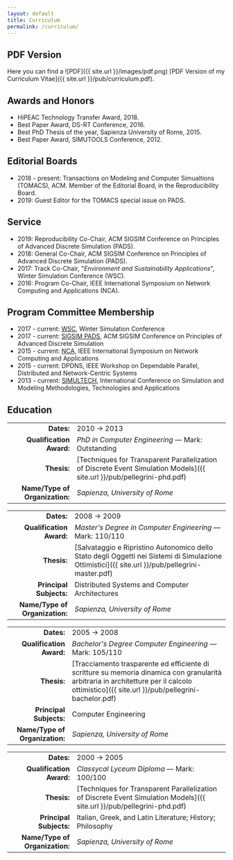 ```yaml
---
layout: default
title: Curriculum
permalink: /curriculum/
---
```



PDF Version
-----------

Here you can find a
![PDF]({{ site.url }}/images/pdf.png)
[PDF Version of my Curriculum Vitae]({{ site.url }}/pub/curriculum.pdf).


Awards and Honors
-----------------

* HiPEAC Technology Transfer Award, 2018.
* Best Paper Award, DS-RT Conference, 2016.
* Best PhD Thesis of the year, Sapienza University of Rome, 2015.
* Best Paper Award, SIMUTOOLS Conference, 2012.

## Editorial Boards

* 2018 - present: Transactions on Modeling and Computer Simualtions (TOMACS), ACM. Member of the Editorial Board, in the Reproducibility Board.
* 2019: Guest Editor for the TOMACS special issue on PADS.

Service
-------

* 2019: Reproducibility Co-Chair, ACM SIGSIM Conference on Principles of Advanced Discrete Simulation (PADS).
* 2018: General Co-Chair, ACM SIGSIM Conference on Principles of Advanced Discrete Simulation (PADS).
* 2017: Track Co-Chair, "<em>Environment and Sustainability Applications</em>", Winter Simulation Conference (WSC).
* 2016: Program Co-Chair, IEEE International Symposium on Network Computing and Applications (NCA).


Program Committee Membership
----------------------------

* 2017 - current: [WSC](http://informs-sim.org/), Winter Simulation Conference
* 2017 - current: [SIGSIM PADS](http://www.acm-sigsim-pads.org/), ACM SIGSIM Conference on Principles of Advanced Discrete Simulation
* 2015 - current: [NCA](http://www.ieee-nca.org/), IEEE International Symposium on Network Computing and Applications
* 2015 - current: DPDNS, IEEE Workshop on Dependable Parallel, Distributed and Network-Centric Systems
* 2013 - current: [SIMULTECH](http://www.simultech.org/), International Conference on Simulation and Modeling Methodologies, Technologies and Applications



Education
---------

|                                |             |
|-------------------------------:|-------------|
|                     **Dates:** | 2010 &rarr; 2013 |
|       **Qualification Award:** | *PhD in Computer Engineering* &mdash; Mark: Outstanding |
|                    **Thesis:** | [Techniques for Transparent Parallelization of Discrete Event Simulation Models]({{ site.url }}/pub/pellegrini-phd.pdf)|
| **Name/Type of Organization:** | *Sapienza, University of Rome* |

|                                |             |
|-------------------------------:|-------------|
|                     **Dates:** | 2008 &rarr; 2009 |
|       **Qualification Award:** | *Master's Degree in Computer Engineering* &mdash; Mark: 110/110 |
|                    **Thesis:** | [Salvataggio e Ripristino Autonomico dello Stato degli Oggetti nei Sistemi di Simulazione Ottimistici]({{ site.url }}/pub/pellegrini-master.pdf)|
|        **Principal Subjects:** | Distributed Systems and Computer Architectures |
| **Name/Type of Organization:** | *Sapienza, University of Rome* |

|                                |             |
|-------------------------------:|-------------|
|                     **Dates:** | 2005 &rarr; 2008 |
|       **Qualification Award:** | *Bachelor's Degree Computer Engineering* &mdash; Mark: 105/110 |
|                    **Thesis:** | [Tracciamento trasparente ed efficiente di scritture su memoria dinamica con granularità arbitraria in architetture per il calcolo ottimistico]({{ site.url }}/pub/pellegrini-bachelor.pdf)|
|        **Principal Subjects:** | Computer Engineering |
| **Name/Type of Organization:** | *Sapienza, University of Rome* |

|                                |             |
|-------------------------------:|-------------|
|                     **Dates:** | 2000 &rarr; 2005 |
|       **Qualification Award:** | *Classycal Lyceum Diploma* &mdash; Mark: 100/100 |
|                    **Thesis:** | [Techniques for Transparent Parallelization of Discrete Event Simulation Models]({{ site.url }}/pub/pellegrini-phd.pdf)|
|        **Principal Subjects:** | Italian, Greek, and Latin Literature; History; Philosophy |
| **Name/Type of Organization:** | *Sapienza, University of Rome* |

